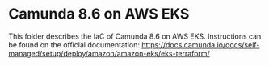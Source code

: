 # Camunda 8.6 on AWS EKS

This folder describes the IaC of Camunda 8.6 on AWS EKS.
Instructions can be found on the official documentation: https://docs.camunda.io/docs/self-managed/setup/deploy/amazon/amazon-eks/eks-terraform/
